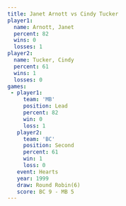```yaml
---
title: Janet Arnott vs Cindy Tucker
player1:             
  name: Arnott, Janet
  percent: 82        
  wins: 0            
  losses: 1          
player2:             
  name: Tucker, Cindy
  percent: 61        
  wins: 1            
  losses: 0          
games:
 - player1:        
     team: 'MB'    
     position: Lead
     percent: 82   
     win: 0        
     loss: 1       
   player2:          
     team: 'BC'      
     position: Second
     percent: 61     
     win: 1          
     loss: 0         
   event: Hearts       
   year: 1999          
   draw: Round Robin(6)
   score: BC 9 - MB 5  
---
```

